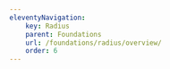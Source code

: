 ```yaml
---
eleventyNavigation:
    key: Radius
    parent: Foundations
    url: /foundations/radius/overview/
    order: 6
---
```

